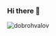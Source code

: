 ### Hi there 👋

<!--
**dobrohvalov/dobrohvalov** is a ✨ _special_ ✨ repository because its `README.md` (this file) appears on your GitHub profile.

Here are some ideas to get you started:

- 🔭 I’m currently working on ...
- 🌱 I’m currently learning ...
- 👯 I’m looking to collaborate on ...
- 🤔 I’m looking for help with ...
- 💬 Ask me about ...
- 📫 How to reach me: ...
- 😄 Pronouns: ...
- ⚡ Fun fact: ...
-->


<img align="left" src="https://komarev.com/ghpvc/?username=dobrohvalov&label=Profile%20Views%20&color=AC1F21&style=flat-square" alt="dobrohvalov" />
